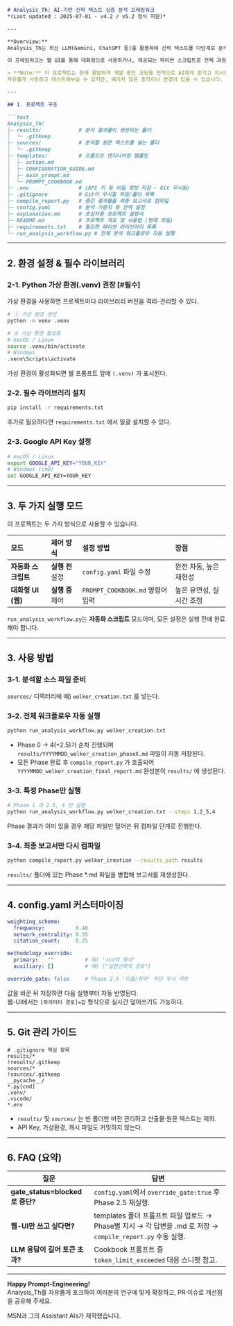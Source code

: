 ```markdown
# Analysis_Th: AI-기반 신학 텍스트 심층 분석 프레임워크  
*(Last updated : 2025-07-01 · v4.2 / v5.2 정식 지원)*  

---

**Overview:**  
Analysis_Th는 최신 LLM(Gemini, ChatGPT 등)을 활용하여 신학 텍스트를 다단계로 분석-검증-보고하는 "프롬프트 엔지니어링 + 파이썬 자동화" 프레임워크입니다.

이 프레임워크는 웹 UI를 통해 대화형으로 사용하거나, 제공되는 파이썬 스크립트로 전체 과정을 완전 자동화할 수 있습니다.

> **Note:** 이 프로젝트는 현재 활발하게 개발 중인 코딩을 전적으로 AI에게 맡기고 지시만 할 줄 아는 개인 프로젝트입니다.
자유롭게 사용하고 테스트해보실 수 있지만, 예기치 않은 동작이나 변경이 있을 수 있습니다. 피드백과 기여는 언제나 환영합니다!

---

## 1. 프로젝트 구조

```text
Analysis_Th/
├─ results/            # 분석 결과물이 생성되는 폴더
│  └─ .gitkeep
├─ sources/            # 분석할 원문 텍스트를 넣는 폴더
│  └─ .gitkeep
├─ templates/          # 프롬프트 엔지니어링 템플릿
│  ├─ action.md
│  ├─ CONFIGURATION_GUIDE.md
│  ├─ main_prompt.md
│  └─ PROMPT_COOKBOOK.md
├─ .env                # (API 키 등 비밀 정보 저장 - Git 무시됨)
├─ .gitignore          # Git이 무시할 파일/폴더 목록
├─ compile_report.py   # 중간 결과물을 최종 보고서로 컴파일
├─ config.yaml         # 분석 가중치 등 전역 설정
├─ explanation.md      # 초심자용 프로젝트 설명서
├─ README.md           # 프로젝트 개요 및 사용법 (현재 파일)
├─ requirements.txt    # 필요한 파이썬 라이브러리 목록
└─ run_analysis_workflow.py # 전체 분석 워크플로우 자동 실행
```

---

## 2. 환경 설정 & 필수 라이브러리

### 2-1. Python 가상 환경(.venv) 권장 [#필수]

가상 환경을 사용하면 프로젝트마다 라이브러리 버전을 격리-관리할 수 있다.

```bash
# ① 가상 환경 생성
python -m venv .venv

# ② 가상 환경 활성화
# macOS / Linux
source .venv/bin/activate
# Windows
.venv\Scripts\activate
```

가상 환경이 활성화되면 쉘 프롬프트 앞에 `(.venv)` 가 표시된다.

### 2-2. 필수 라이브러리 설치

```bash
pip install -r requirements.txt
```

추가로 필요하다면 `requirements.txt` 에서 일괄 설치할 수 있다.

### 2-3. Google API Key 설정

```bash
# macOS / Linux
export GOOGLE_API_KEY="YOUR_KEY"
# Windows (cmd)
set GOOGLE_API_KEY=YOUR_KEY
```

---

## 3. 두 가지 실행 모드

이 프로젝트는 두 가지 방식으로 사용할 수 있습니다.

| 모드 | 제어 방식 | 설정 방법 | 장점 |
| :--- | :--- | :--- | :--- |
| **자동화 스크립트** | **실행 전** 설정 | `config.yaml` 파일 수정 | 완전 자동, 높은 재현성 |
| **대화형 UI (웹)** | **실행 중** 제어 | `PROMPT_COOKBOOK.md` 명령어 입력 | 높은 유연성, 실시간 조정 |

`run_analysis_workflow.py`는 **자동화 스크립트** 모드이며, 모든 설정은 실행 전에 완료해야 합니다.

---

## 3. 사용 방법

### 3-1. 분석할 소스 파일 준비

`sources/` 디렉터리에 예) `welker_creation.txt` 를 넣는다.

### 3-2. 전체 워크플로우 자동 실행

```bash
python run_analysis_workflow.py welker_creation.txt
```

* Phase 0 → 4(+2.5)가 순차 진행되며  
 `results/YYYYMMDD_welker_creation_phaseX.md` 파일이 자동 저장된다.  
* 모든 Phase 완료 후 `compile_report.py` 가 호출되어  
 `YYYYMMDD_welker_creation_final_report.md` 완성본이 `results/` 에 생성된다.

### 3-3. 특정 Phase만 실행

```bash
# Phase 1 과 2.5, 4 만 실행
python run_analysis_workflow.py welker_creation.txt --steps 1,2_5,4
```

Phase 결과가 이미 있을 경우 해당 파일만 덮어쓴 뒤 컴파일 단계로 진행한다.

### 3-4. 최종 보고서만 다시 컴파일

```bash
python compile_report.py welker_creation --results_path results
```

`results/` 폴더에 있는 Phase *.md 파일을 병합해 보고서를 재생성한다.

---

## 4. config.yaml 커스터마이징

```yaml
weighting_scheme:
  frequency:          0.40
  network_centrality: 0.35
  citation_count:     0.25

methodology_override:
  primary:   ""          # 예) "서사적 해석"
  auxiliary: []          # 예) ["실천신학적 검토"]

override_gate: false     # Phase 2.5 '미흡/취약' 차단 무시 여부
```

값을 바꾼 뒤 저장하면 다음 실행부터 자동 반영된다.  
웹-UI에서는 `[파라미터 경로]=값` 형식으로 실시간 덮어쓰기도 가능하다.

---

## 5. Git 관리 가이드

```
# .gitignore 핵심 항목
results/*
!results/.gitkeep
sources/*
!sources/.gitkeep
__pycache__/
*.py[cod]
.venv/
.vscode/
*.env
```

* `results/` 및 `sources/` 는 빈 폴더만 버전 관리하고 산출물·원문 텍스트는 제외.  
* API Key, 가상환경, 캐시 파일도 커밋하지 않는다.

---

## 6. FAQ (요약)

| 질문 | 답변 |
|------|------|
| **gate_status=blocked로 중단?** | `config.yaml`에서 `override_gate:true` 후 Phase 2.5 재실행. |
| **웹-UI만 쓰고 싶다면?** | templates 폴더 프롬프트 파일 업로드 → Phase별 지시 → 각 답변을 .md 로 저장 → `compile_report.py` 수동 실행. |
| **LLM 응답이 길어 토큰 초과?** | Cookbook 프롬프트 중 `token_limit_exceeded` 대응 스니펫 참고. |

---

**Happy Prompt-Engineering!**  
Analysis_Th를 자유롭게 포크하여 여러분의 연구에 맞게 확장하고, PR·이슈로 개선점을 공유해 주세요.  

MSN과 그의 Assistant AIs가 제작했습니다.
```
